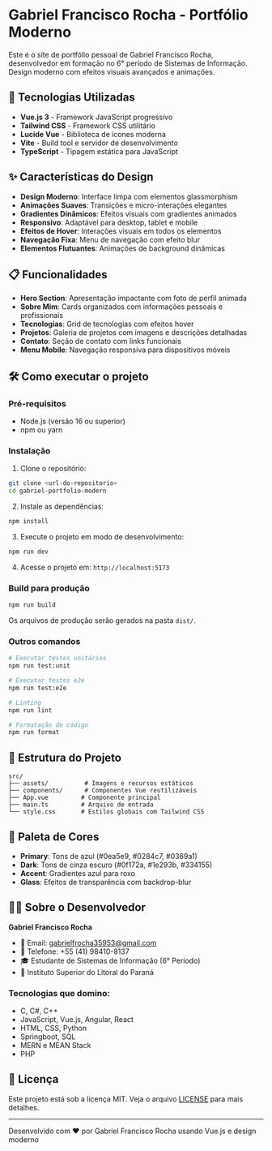# Gabriel Francisco Rocha - Portfólio Moderno

Este é o site de portfólio pessoal de Gabriel Francisco Rocha, desenvolvedor em formação no 6° período de Sistemas de Informação. Design moderno com efeitos visuais avançados e animações.

## 🚀 Tecnologias Utilizadas

- **Vue.js 3** - Framework JavaScript progressivo
- **Tailwind CSS** - Framework CSS utilitário
- **Lucide Vue** - Biblioteca de ícones moderna
- **Vite** - Build tool e servidor de desenvolvimento
- **TypeScript** - Tipagem estática para JavaScript

## ✨ Características do Design

- **Design Moderno**: Interface limpa com elementos glassmorphism
- **Animações Suaves**: Transições e micro-interações elegantes
- **Gradientes Dinâmicos**: Efeitos visuais com gradientes animados
- **Responsivo**: Adaptável para desktop, tablet e mobile
- **Efeitos de Hover**: Interações visuais em todos os elementos
- **Navegação Fixa**: Menu de navegação com efeito blur
- **Elementos Flutuantes**: Animações de background dinâmicas

## 📋 Funcionalidades

- **Hero Section**: Apresentação impactante com foto de perfil animada
- **Sobre Mim**: Cards organizados com informações pessoais e profissionais
- **Tecnologias**: Grid de tecnologias com efeitos hover
- **Projetos**: Galeria de projetos com imagens e descrições detalhadas
- **Contato**: Seção de contato com links funcionais
- **Menu Mobile**: Navegação responsiva para dispositivos móveis

## 🛠️ Como executar o projeto

### Pré-requisitos

- Node.js (versão 16 ou superior)
- npm ou yarn

### Instalação

1. Clone o repositório:
```bash
git clone <url-do-repositorio>
cd gabriel-portfolio-modern
```

2. Instale as dependências:
```bash
npm install
```

3. Execute o projeto em modo de desenvolvimento:
```bash
npm run dev
```

4. Acesse o projeto em: `http://localhost:5173`

### Build para produção

```bash
npm run build
```

Os arquivos de produção serão gerados na pasta `dist/`.

### Outros comandos

```bash
# Executar testes unitários
npm run test:unit

# Executar testes e2e
npm run test:e2e

# Linting
npm run lint

# Formatação de código
npm run format
```

## 📁 Estrutura do Projeto

```
src/
├── assets/          # Imagens e recursos estáticos
├── components/      # Componentes Vue reutilizáveis
├── App.vue         # Componente principal
├── main.ts         # Arquivo de entrada
└── style.css       # Estilos globais com Tailwind CSS
```

## 🎨 Paleta de Cores

- **Primary**: Tons de azul (#0ea5e9, #0284c7, #0369a1)
- **Dark**: Tons de cinza escuro (#0f172a, #1e293b, #334155)
- **Accent**: Gradientes azul para roxo
- **Glass**: Efeitos de transparência com backdrop-blur

## 👨‍💻 Sobre o Desenvolvedor

**Gabriel Francisco Rocha**
- 📧 Email: gabrielfrocha35953@gmail.com
- 📱 Telefone: +55 (41) 98410-8137
- 🎓 Estudante de Sistemas de Informação (6° Período)
- 🏫 Instituto Superior do Litoral do Paraná

### Tecnologias que domino:
- C, C#, C++
- JavaScript, Vue.js, Angular, React
- HTML, CSS, Python
- Springboot, SQL
- MERN e MEAN Stack
- PHP

## 📄 Licença

Este projeto está sob a licença MIT. Veja o arquivo [LICENSE](LICENSE) para mais detalhes.

---

Desenvolvido com ❤️ por Gabriel Francisco Rocha usando Vue.js e design moderno
